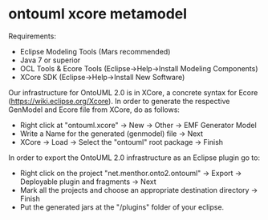 # ontouml xcore metamodel

Requirements:
- Eclipse Modeling Tools (Mars recommended)
- Java 7 or superior
- OCL Tools & Ecore Tools (Eclipse->Help->Install Modeling Components)
- XCore SDK (Eclipse->Help->Install New Software)

Our infrastructure for OntoUML 2.0 is in XCore, a concrete syntax for Ecore (https://wiki.eclipse.org/Xcore). In order to generate the respective GenModel and Ecore file from XCore, do as follows:

  - Right click at "ontouml.xcore" -> New -> Other -> EMF Generator Model  
  - Write a Name for the generated (genmodel) file -> Next
  - XCore -> Load -> Select the "ontouml" root package -> Finish
  
In order to export the OntoUML 2.0 infrastructure as an Eclipse plugin go to:

  - Right click on the project "net.menthor.onto2.ontouml" -> Export -> Deployable plugin and fragments -> Next
  - Mark all the projects and choose an appropriate destination directory -> Finish
  - Put the generated jars at the "/plugins" folder of your eclipse.

